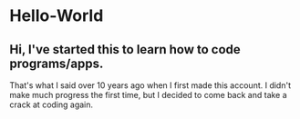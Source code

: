 # Hello-World
Hi, I've started this to learn how to code programs/apps.
-
That's what I said over 10 years ago when I first made this account.
I didn't make much progress the first time, but I decided to come back and take a crack at coding again.

